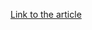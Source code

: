 [Link to the article](https://threatvector.cylance.com/en_us/home/threat-spotlight-ratsnif-new-network-vermin-from-oceanlotus.html)
